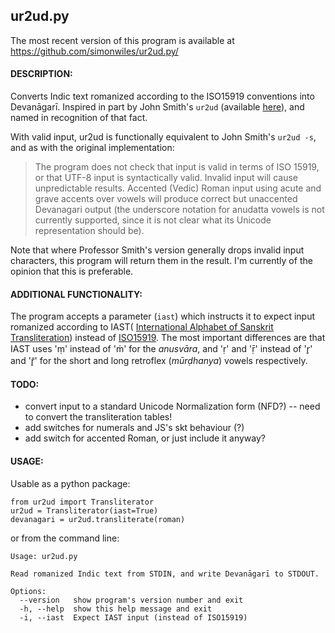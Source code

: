 ## ur2ud.py

The most recent version of this program is available at
https://github.com/simonwiles/ur2ud.py/

#### DESCRIPTION:

Converts Indic text romanized according to the ISO15919 conventions into
Devanāgarī.  Inspired in part by John Smith's `ur2ud` (available
[here](http://bombay.indology.info/software/programs/index.html)), and named
in recognition of that fact.

With valid input, ur2ud is functionally equivalent to John Smith's
`ur2ud -s`, and as with the original implementation:

  >  The program does not check that input is valid in terms of ISO 15919,
  >  or that UTF-8 input is syntactically valid. Invalid input will cause
  >  unpredictable results. Accented (Vedic) Roman input using acute and
  >  grave accents over vowels will produce correct but unaccented
  >  Devanagari output (the underscore notation for anudatta vowels is
  >  not currently supported, since it is not clear what its Unicode
  >  representation should be).

Note that where Professor Smith's version generally drops invalid input
characters, this program will return them in the result.  I'm currently
of the opinion that this is preferable.

#### ADDITIONAL FUNCTIONALITY:

The program accepts a parameter (`iast`) which instructs it to expect input
romanized according to IAST( [International Alphabet of Sanskrit
Transliteration](http://en.wikipedia.org/wiki/IAST)) instead of
[ISO15919](http://en.wikipedia.org/wiki/ISO_15919).  The most important
differences are that IAST uses 'ṃ' instead of 'ṁ' for the _anusvāra_, and
'ṛ' and 'ṝ' instead of 'r̥' and 'r̥̄' for the short and long retroflex
(_mūrḍhanya_) vowels respectively.

#### TODO:
* convert input to a standard Unicode Normalization form (NFD?)
    -- need to convert the transliteration tables!
* add switches for numerals and JS's skt behaviour (?)
* add switch for accented Roman, or just include it anyway?


#### USAGE:

Usable as a python package:

    from ur2ud import Transliterator
    ur2ud = Transliterator(iast=True)
    devanagari = ur2ud.transliterate(roman)

or from the command line:

    Usage: ur2ud.py

    Read romanized Indic text from STDIN, and write Devanāgarī to STDOUT.

    Options:
      --version   show program's version number and exit
      -h, --help  show this help message and exit
      -i, --iast  Expect IAST input (instead of ISO15919)
